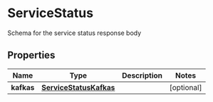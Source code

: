 

# ServiceStatus

Schema for the service status response body

## Properties

Name | Type | Description | Notes
------------ | ------------- | ------------- | -------------
**kafkas** | [**ServiceStatusKafkas**](ServiceStatusKafkas.md) |  |  [optional]




